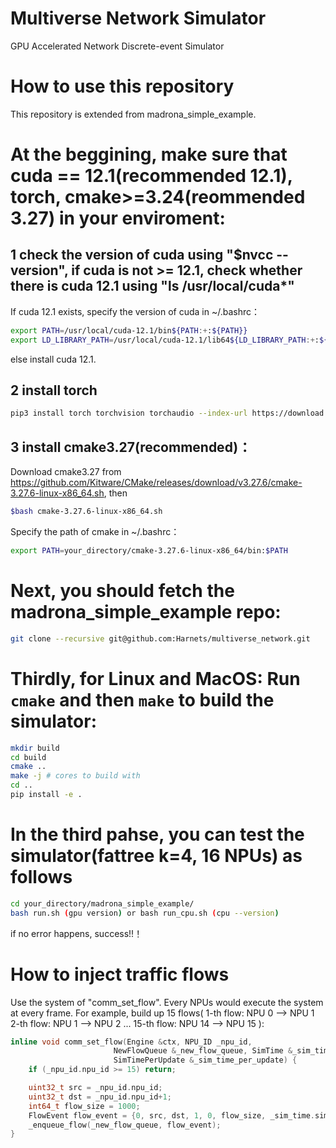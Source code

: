 # Multiverse Network Simulator

GPU Accelerated Network Discrete-event Simulator

# How to use this repository

This repository is extended from madrona_simple_example.


# At the beggining, make sure that cuda == 12.1(recommended 12.1), torch, cmake>=3.24(reommended 3.27) in your enviroment:

## 1 check the version of cuda using "$nvcc --version", if cuda is not >= 12.1, check whether there is cuda 12.1 using "ls /usr/local/cuda*"

If cuda 12.1 exists, specify the version of cuda in ~/.bashrc：
```bash 
export PATH=/usr/local/cuda-12.1/bin${PATH:+:${PATH}}
export LD_LIBRARY_PATH=/usr/local/cuda-12.1/lib64${LD_LIBRARY_PATH:+:${LD_LIBRARY_PATH}}
```
else install cuda 12.1. 

## 2 install torch
```bash 
pip3 install torch torchvision torchaudio --index-url https://download.pytorch.org/whl/cu121
```

## 3 install cmake3.27(recommended)：

Download cmake3.27 from https://github.com/Kitware/CMake/releases/download/v3.27.6/cmake-3.27.6-linux-x86_64.sh, then
```bash 
$bash cmake-3.27.6-linux-x86_64.sh
```
Specify the path of cmake in ~/.bashrc：
```bash 
export PATH=your_directory/cmake-3.27.6-linux-x86_64/bin:$PATH
```



# Next, you should fetch the madrona_simple_example repo:
```bash
git clone --recursive git@github.com:Harnets/multiverse_network.git
```

# Thirdly, for Linux and MacOS: Run `cmake` and then `make` to build the simulator:
```bash
mkdir build
cd build
cmake ..
make -j # cores to build with
cd ..
pip install -e .
```

# In the third pahse, you can test the simulator(fattree k=4, 16 NPUs) as follows
```bash
cd your_directory/madrona_simple_example/
bash run.sh (gpu version) or bash run_cpu.sh (cpu --version)
```
if no error happens, success!!！


# How to inject traffic flows
Use the system of "comm_set_flow". Every NPUs would execute the system at every frame.
For example, build up 15 flows( 
1-th flow: NPU 0 --> NPU 1
2-th flow: NPU 1 --> NPU 2 
...
15-th flow: NPU 14 --> NPU 15
):

```cpp
inline void comm_set_flow(Engine &ctx, NPU_ID _npu_id,
                       NewFlowQueue &_new_flow_queue, SimTime &_sim_time,
                       SimTimePerUpdate &_sim_time_per_update) {
    if (_npu_id.npu_id >= 15) return;

    uint32_t src = _npu_id.npu_id;
    uint32_t dst = _npu_id.npu_id+1;
    int64_t flow_size = 1000;
    FlowEvent flow_event = {0, src, dst, 1, 0, flow_size, _sim_time.sim_time+2000, 0, FlowState::UNCOMPLETE};
    _enqueue_flow(_new_flow_queue, flow_event);
}
```
